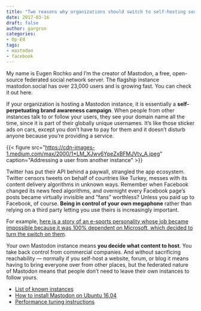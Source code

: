 ```yaml
---
title: "Two reasons why organizations should switch to self-hosting social media"
date: 2017-03-16
draft: false
author: gargron
categories:
- Op-Ed
tags:
- mastodon
- facebook
---
```


My name is Eugen Rochko and I’m the creator of Mastodon, a free, open-source federated social network server. The flagship instance mastodon.social has over 23,000 users and is growing fast. You can check it out here.

If your organization is hosting a Mastodon instance, it is essentially a **self-perpetuating brand awareness campaign**. When people from other instances talk to or follow your users, they see your domain name all the time, since it is part of their globally unique usernames. It’s like those sticker ads on cars, except you don’t have to pay for them and it doesn’t disturb anyone because you’re providing a service.

{{< figure src="https://cdn-images-1.medium.com/max/2000/1*LM_XJwv6YpeZxBFMJVty_A.jpeg" caption="Addressing a user from another instance" >}}

Twitter has put their API behind a paywall, strangled the app ecosystem. Twitter censors tweets on behalf of countries like Turkey, messes with its content delivery algorithms in unknown ways. Remember when Facebook changed its news feed algorithms, and overnight every Facebook page’s posts became virtually invisible and “fans” worthless? Unless you paid up to Facebook, of course. **Being in control of your own megaphone** rather than relying on a third party letting you use theirs is increasingly important.

For example, [here is a story of an e-sports personality whose job became impossible because it was 100% dependent on Microsoft, which decided to turn the switch on them](https://www.linkedin.com/pulse/big-microsoft-scam-sebastian-l%C3%A4ger).

Your own Mastodon instance means **you decide what content to host**. You take back control from commercial companies. And without sacrificing reachability — normally if you self-host a website, forum, or blog it means having to bring everyone over from other places, but the federated nature of Mastodon means that people don’t need to leave their own instances to follow yours.

* [List of known instances](https://github.com/tootsuite/mastodon/blob/master/docs/Using-Mastodon/List-of-Mastodon-instances.md)
* [How to install Mastodon on Ubuntu 16.04](https://github.com/tootsuite/mastodon/blob/master/docs/Running-Mastodon/Production-guide.md)
* [Performance tuning instructions](https://github.com/tootsuite/mastodon/blob/master/docs/Running-Mastodon/Tuning.md)
